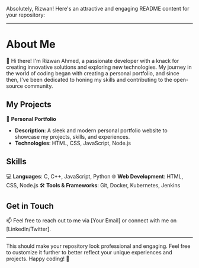 Absolutely, Rizwan! Here's an attractive and engaging README content for your repository:

---

# About Me

👋 Hi there! 
  I'm Rizwan Ahmed, a passionate developer with a knack for creating innovative solutions and exploring new technologies. My journey in the world of coding began with creating a personal portfolio, and since then, I've been dedicated to honing my skills and contributing to the open-source community.

## My Projects

🚀 **Personal Portfolio**
- **Description**: A sleek and modern personal portfolio website to showcase my projects, skills, and experiences.
- **Technologies**: HTML, CSS, JavaScript, Node.js

## Skills

💻 **Languages**: C, C++, JavaScript, Python
🌐 **Web Development**: HTML, CSS, Node.js
🛠️ **Tools & Frameworks**: Git, Docker, Kubernetes, Jenkins

## Get in Touch

📫 Feel free to reach out to me via [Your Email] or connect with me on [LinkedIn/Twitter].

---

This should make your repository look professional and engaging. Feel free to customize it further to better reflect your unique experiences and projects. Happy coding! 🚀
